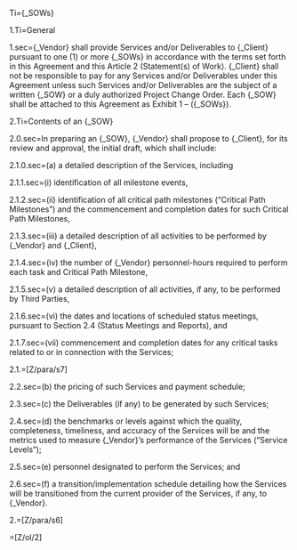 Ti={_SOWs}

1.Ti=General

1.sec={_Vendor} shall provide Services and/or Deliverables to {_Client} pursuant to one (1) or more {_SOWs} in accordance with the terms set forth in this Agreement and this Article 2 (Statement(s) of Work). {_Client} shall not be responsible to pay for any Services and/or Deliverables under this Agreement unless such Services and/or Deliverables are the subject of a written {_SOW} or a duly authorized Project Change Order. Each {_SOW} shall be attached to this Agreement as Exhibit 1 – ({_SOWs}).

2.Ti=Contents of an {_SOW}

2.0.sec=In preparing an {_SOW}, {_Vendor} shall propose to {_Client}, for its review and approval, the initial draft, which shall include:

2.1.0.sec=(a) a detailed description of the Services, including

2.1.1.sec=(i) identification of all milestone events,

2.1.2.sec=(ii) identification of all critical path milestones (“Critical Path Milestones”) and the commencement and completion dates for such Critical Path Milestones,

2.1.3.sec=(iii) a detailed description of all activities to be performed by {_Vendor} and {_Client},

2.1.4.sec=(iv) the number of {_Vendor} personnel-hours required to perform each task and Critical Path Milestone,

2.1.5.sec=(v) a detailed description of all activities, if any, to be performed by Third Parties,

2.1.6.sec=(vi) the dates and locations of scheduled status meetings, pursuant to Section 2.4 (Status Meetings and Reports), and

2.1.7.sec=(vii) commencement and completion dates for any critical tasks related to or in connection with the Services;

2.1.=[Z/para/s7]

2.2.sec=(b) the pricing of such Services and payment schedule;

2.3.sec=(c) the Deliverables (if any) to be generated by such Services;

2.4.sec=(d) the benchmarks or levels against which the quality, completeness, timeliness, and accuracy of the Services will be and the metrics used to measure {_Vendor}’s performance of the Services (“Service Levels”);

2.5.sec=(e) personnel designated to perform the Services; and

2.6.sec=(f) a transition/implementation schedule detailing how the Services will be transitioned from the current provider of the Services, if any, to {_Vendor}.

2.=[Z/para/s6]

=[Z/ol/2]
